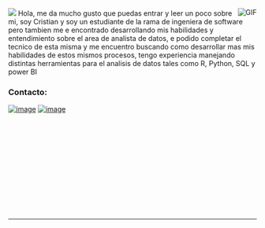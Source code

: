   </div>
<img src="https://readme-typing-svg.herokuapp.com?font=Architects+Daughter&color=22EBF7&size=25&center=false&lines=Hey!+I°m+Cristian.....;Software+Engineer+Student;Data+Science+Enthusiast..."/>
 <img align="right" alt="GIF" src="https://media.giphy.com/media/836HiJc7pgzy8iNXCn/giphy.gif" />
Hola, me da mucho gusto que puedas entrar y leer un poco sobre mi, soy Cristian y soy un estudiante de la rama de ingeniera de software 
pero tambien me e encontrado desarrollando mis habilidades y entendimiento sobre el area de analista de datos, e podido completar el tecnico de esta misma y me encuentro
buscando como desarrollar mas mis habilidades de estos mismos procesos, tengo experiencia manejando distintas herramientas para el analisis de datos tales como R, Python, SQL y power BI


### Contacto:
[![image](https://img.shields.io/badge/LinkedIn-0077B5?style=for-the-badge&logo=linkedin&logoColor=white)](https://www.linkedin.com/in/cristian-garro-salazar-ba266b261/)
[![image](https://img.shields.io/badge/Gmail-D14836?style=for-the-badge&logo=gmail&logoColor=white)](mailto:produtor.cristiansalazarcr3@gmail.com)
<br />
<br />
<br />




  
</tr>
</table>
  </div>
<br>
<br><br>
<br>
<br><br><br>
<br><br>
 
</p>


-----

